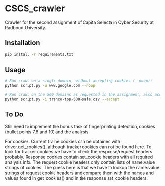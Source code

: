 # CSCS_crawler

Crawler for the second assignment of Capita Selecta in Cyber Security at Radboud University.

## Installation

```bash
pip install -r requirements.txt

```

## Usage

```bash
# Run crawl on a single domain, without accepting cookies (--noop):
python script.py -u www.google.com --noop 

# Run crawl on the 500 domains as requested in the assignment, also accepting cookies
python script.py -i tranco-top-500-safe.csv --accept

```

## To Do

Still need to implement the bonus task of fingerprinting detection, cookies (bullet points 7,8 and 10) and the analysis.

For cookies. Current frame cookies can be obtained with driver.get_cookies(), although tracker cookies can not be found here. To look for tracker cookies we have to check the response/request headers probably. Response cookies contain set_cookie headers with all required analysis info. The request cookie headers only contain lists of name:value strings of cookies. The guess here is that we have to lookup the name:value strings of request cookie headers and compare them with the names and values found in get_cookies() and in the response set_cookie headers.
